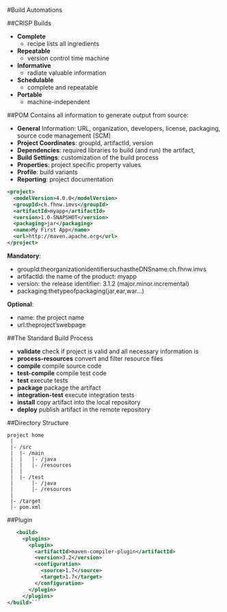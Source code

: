 #Build Automations

##CRISP Builds
* **Complete**  - recipe lists all ingredients
* **Repeatable**  - version control time machine
* **Informative**  - radiate valuable information
* **Schedulable**  - complete and repeatable
* **Portable** 
  - machine-independent
  
##POM
Contains all information to generate output from source:
* **General** Information: URL, organization, developers, license, packaging, source code management (SCM)* **Project Coordinates**: groupId, artifactId, version* **Dependencies**: required libraries to build (and run) the artifact,* **Build Settings**: customization of the build process* **Properties**: project specific property values* **Profile**: build variants* **Reporting**: project documentation
```xml
<project>  <modelVersion>4.0.0</modelVersion>  <groupId>ch.fhnw.imvs</groupId>  <artifactId>myapp</artifactId>  <version>1.0-SNAPSHOT</version>  <packaging>jar</packaging>  <name>My First App</name>  <url>http://maven.apache.org</url></project>```
**Mandatory**:* groupId:theorganizationidentifiersuchastheDNSname:ch.fhnw.imvs* artifactId: the name of the product: myapp* version: the release identifier: 3.1.2 (major.minor.incremental)* packaging:thetypeofpackaging(jar,ear,war...)
**Optional**:
* name: the project name* url:theproject’swebpage
##The Standard Build Process
* **validate** check if project is valid and all necessary information is
* **process-resources** convert and filter resource files
* **compile** compile source code
* **test-compile** compile test code
* **test** execute tests* **package** package the artifact* **integration-test** execute integration tests* **install** copy artifact into the local repository* **deploy** publish artifact in the remote repository
##Directory Structure
```project home |
 |- /src |	|- /main
 |	|	|- /java |	|	|- /resources |  | |	|- /test
 |		|- /java |		|- /resources |
 |- /target
 |- pom.xml
```
 
##Plugin
```xml
   <build>     <plugins>       <plugin>         <artifactId>maven-compiler-plugin</artifactId>         <version>3.2</version>         <configuration>           <source>1.7</source>           <target>1.7</target>         </configuration>       </plugin>     </plugins></build>``` 